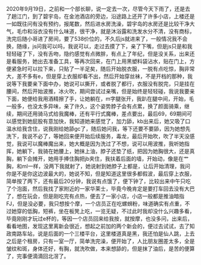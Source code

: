 2020年9月19日，之前和一个部长聊，说一定去一次，尽管今天下雨了，还是去了趟江门，到了碧宇岛，在金池酒店的旁边，沿途路上还开了许多小店，上楼还是一如既往问有没有预约，报尾数，然后进水房洗澡，碧宇岛的水房还是比较干净大气，毛巾和浴衣没有什么味道，很干净，就是沐浴露和洗发水分不清，没有商标，洗完后随小哥进了房间，要了538价位的，不久后js就进来了，一般情况我不会换，随缘，js问我可以吗，我说可以，走过去摸了下，亲了下嘴，但是js只是和我轻轻碰了下，没有舌吻，隐约感觉有点微胖，有点上了年纪，但是没关系，出来还是看服务，她出去准备工具，等再次回来，在门上用黑塑料袋沾水，贴在门上，方便紧急时可以拉下来，只贴了一半足矣，随后开始脱衣服，一脱有点吃惊，胸非常大，差不多有e，但是穿上衣服却看不出，然后开始穿丝袜，不是开档的那种，我说等下我要亲下面中办，她说可以撕开，或者脱了都行，衣服没有脱完，只是挂在腰间，然后开始波推，冰火吹，期间尝试过亲嘴，但是始终是轻轻碰，我说我要亲下面，她便给我用酒精擦了手，让她躺在，m字腿张开，我趴在腿中间，开始，毛一般多，也没太多异味，亲了许久，这个姿势脖子会有点累，换了颜面骑乘，继续，期间还用骑马式给我魔棒，还有平行式魔棒，差点要出，最后69，69期间可以感觉到她屁股有意加快，我知道她来感觉了，加力舔，kb出来后，她又吸了口温水给我含住，说我刚给她舔gc了，随后她问我，等下还要不要舔，因为她想先洗下，我说不必了，等她回来便开始后续服务，毒龙，最后开始吹，吹了半天没感觉，我说可以魔棒魔出来，她大概是因为洗过了不想，说可以用波推，我听她指挥，她躺下，我骑在她腰上，她抹上油，脖子还垫了纸，把因为她胸很大，还是真胸，躺下会摊开，她用手捧住胸把jb夹住，我扶着后面的墙，开始动，像是在艹胸，和ml一样，没两下我就射了，她说射到她脖子上都是，让后开始清理，我问你是不是你这边波最大的，她说不知，但是知道这里很多都假波，最后穿上衣服，简单按了两下，还有最后20分钟，我说有点饿了，便下钟了，比较出来中午只吃了个泡面，然后我找了家附近的一家华莱士，毕竟今晚肯定是要打车回去没有大巴了，想在玩会，但是刚吃完有点热，便去了一家小店，小店一般都是推油暗指FJ，但是没必要，我只想按个摩，一个店员正在吃螺蛳粉，味道确实有点重，不过她穿的低胸，短裤，坐在板凳上吃，一览无疑，不过此时我却没什么兴趣多看，毕竟刚刚才玩过e杯的，等因一个店员回来给我按，就按摩，也没多问，出来后，看看地图，发现这里离新会很近，想起之前加的两个新会的，便过去试试，去了知政南路车站，说是后面的一个三楼平台，这里楼道真是黑，我还怕是仙人跳，上去之后是个租房，只有一室一厅，简单洗完澡，便开始了，人比朋友圈差太多，全是皱纹和斑，身体还好，有胸，就洗吹做，本来想舔的，但是抹了油后，是苦的便算了，完事便滴滴回北滘了。

